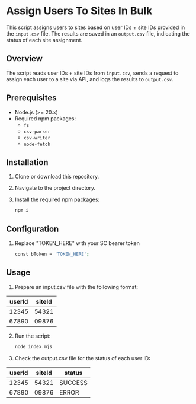 # Assign Users To Sites In Bulk

This script assigns users to sites based on user IDs + site IDs provided in the `input.csv` file. The results are saved in an `output.csv` file, indicating the status of each site assignment.

## Overview

The script reads user IDs + site IDs from `input.csv`, sends a request to assign each user to a site via API, and logs the results to `output.csv`.

## Prerequisites

- Node.js (>= 20.x)
- Required npm packages:
  - `fs`
  - `csv-parser`
  - `csv-writer`
  - `node-fetch`

## Installation

1. Clone or download this repository.
2. Navigate to the project directory.
3. Install the required npm packages:

   ```bash
   npm i

## Configuration

1. Replace "TOKEN_HERE" with your SC bearer token 

    ```bash
    const bToken = 'TOKEN_HERE';


## Usage

1. Prepare an input.csv file with the following format:
    
| userId | siteId |
|--------|--------|
| 12345  | 54321  |
| 67890  | 09876  |


2. Run the script:

    ```bash
    node index.mjs

3. Check the output.csv file for the status of each user ID:

| userId | siteId | status  |
|--------|--------|---------|
| 12345  | 54321  | SUCCESS |
| 67890  | 09876  | ERROR   |



